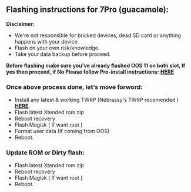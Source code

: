 ## Flashing instructions for 7Pro (guacamole):
**Disclaimer:**
* We're not responsible for bricked devices, dead SD card or anything happens with your device
* Flash on your own risk/knowledge.
* Take your data backup before proceed.

**Before flashing make sure you've already flashed OOS 11 on both slot, 
If yes then proceed, if No Please follow Pre-install instructions:** [**HERE**](https://wiki.lineageos.org/devices/guacamole/install#pre-install-instructions)

### Once above process done, let's move forword:

- Install any latest & working TWRP (Nebrassy's TWRP recomended ) [**HERE**](https://forum.xda-developers.com/t/recovery-11-unofficial-teamwin-recovery-project.4289455/).
- Flash latest Xtended rom zip
- Reboot recovery
- Flash Magisk ( If want root )
- Format user data (If coming from OOS)
- Reboot.

### Update ROM or Dirty flash:

- Flash latest Xtended rom zip
- Reboot recovery
- Flash Magisk ( If want root )
- Reboot.
